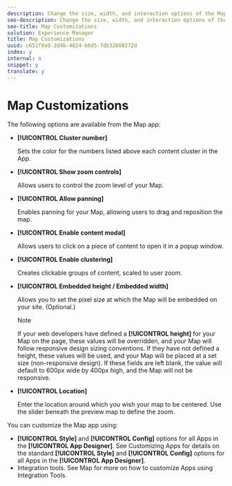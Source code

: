 ```yaml
---
description: Change the size, width, and interaction options of the Map app.
seo-description: Change the size, width, and interaction options of the Map app.
seo-title: Map Customizations
solution: Experience Manager
title: Map Customizations
uuid: c651f0a9-2d4b-4024-b6d5-7db32608272d
index: y
internal: n
snippet: y
translate: y
---
```


# Map Customizations


<a id="section_kff_cbg_sy"></a>

The following options are available from the Map app:

* **[!UICONTROL  Cluster number]**

  Sets the color for the numbers listed above each content cluster in the App.

* **[!UICONTROL  Show zoom controls]**

  Allows users to control the zoom level of your Map.

* **[!UICONTROL  Allow panning]**

  Enables panning for your Map, allowing users to drag and reposition the map.

* **[!UICONTROL  Enable content modal]**

  Allows users to click on a piece of content to open it in a popup window.

* **[!UICONTROL  Enable clustering]**

  Creates clickable groups of content, scaled to user zoom.

* **[!UICONTROL  Embedded height / Embedded width]**

  Allows you to set the pixel size at which the Map will be embedded on your site. (Optional.)

  >[!NOTE]
  >
  >If your web developers have defined a **[!UICONTROL  height]** for your Map on the page, these values will be overridden, and your Map will follow responsive design sizing conventions. If they have not defined a height, these values will be used, and your Map will be placed at a set size (non-responsive design). If these fields are left blank, the value will default to 600px wide by 400px high, and the Map will not be responsive.

* **[!UICONTROL  Location]**

  Enter the location around which you wish your map to be centered. Use the slider beneath the preview map to define the zoom.

You can customize the Map app using:

* **[!UICONTROL  Style]** and **[!UICONTROL  Config]** options for all Apps in the **[!UICONTROL  App Designer]**. See Customizing Apps for details on the standard **[!UICONTROL  Style]** and **[!UICONTROL  Config]** options for all Apps in the **[!UICONTROL  App Designer]**.
* Integration tools. See Map for more on how to customize Apps using Integration Tools.
